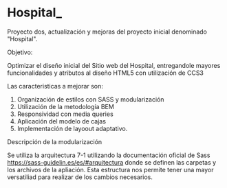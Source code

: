 # Hospital_
Proyecto dos, actualización y mejoras del proyecto inicial denominado "Hospital".


Objetivo: 

Optimizar el diseño inicial del Sitio web del Hospital, entregandole mayores funcionalidades y atributos al diseño HTML5 con utilización de CCS3

Las caracteristicas a mejorar son: 

1. Organización de estilos con SASS y modularización
2. Utilización de la metodología BEM
2. Responsividad con media queries
3. Aplicación del modelo de cajas 
4. Implementación de layoout adaptativo.

Descripción de la modularización 

Se utiliza la arquitectura 7-1 utilizando la documentación oficial de Sass https://sass-guidelin.es/es/#arquitectura donde se definen las carpetas y los archivos de la apliación. Esta estructura nos permite tener una mayor versatiliad para realizar de los cambios necesarios. 

